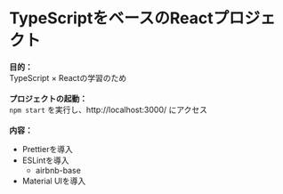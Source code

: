# TypeScriptをベースのReactプロジェクト

**目的：**<br />
TypeScript × Reactの学習のため
<br />
<br />
**プロジェクトの起動：**<br />
`npm start` を実行し、http://localhost:3000/ にアクセス
<br />
<br />
**内容：**<br />
- Prettierを導入
- ESLintを導入
  - airbnb-base  
- Material UIを導入
